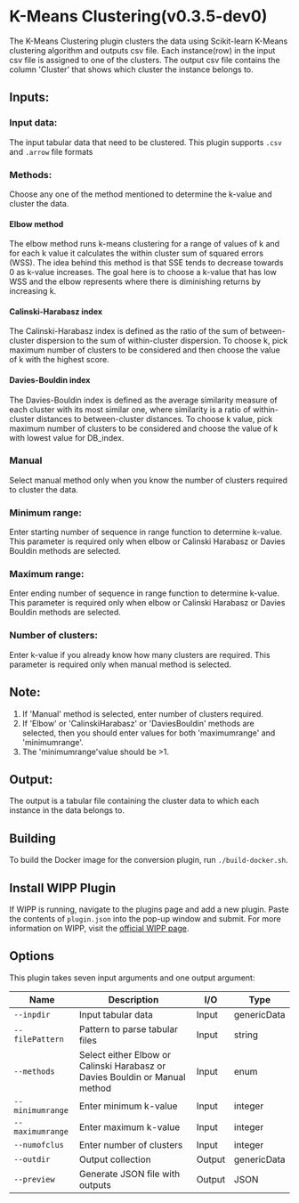 ﻿# K-Means Clustering(v0.3.5-dev0)

The K-Means Clustering plugin clusters the data using Scikit-learn K-Means clustering algorithm and outputs csv file. Each instance(row) in the input csv file is assigned to one of the clusters. The output csv file contains the column 'Cluster' that shows which cluster the instance belongs to.

## Inputs:

### Input data:
The input tabular data that need to be clustered. This plugin supports `.csv` and `.arrow` file formats

### Methods:
Choose any one of the method mentioned to determine the k-value and cluster the data.

#### Elbow method
The elbow method runs k-means clustering for a range of values of k and for each k value it calculates the within cluster sum of squared errors (WSS).  The idea behind this method is that SSE tends to decrease towards 0 as k-value increases. The goal here is to choose a k-value that has low WSS and the elbow represents where there is diminishing returns by increasing k.

#### Calinski-Harabasz index
The Calinski-Harabasz index is defined as the ratio of the sum of between-cluster dispersion to the sum of within-cluster dispersion. To choose k, pick maximum number of clusters to be considered and then choose the value of k with the highest score.

#### Davies-Bouldin index
The Davies-Bouldin index is defined as the average similarity measure of each cluster with its most similar one, where similarity is a ratio of within-cluster distances to between-cluster distances. To choose k value, pick maximum number of clusters to be considered and choose the value of k with lowest value for DB_index.

### Manual
Select manual method only when you know the number of clusters required to cluster the data.

### Minimum range:
Enter starting number of sequence in range function to determine k-value. This parameter is required only when elbow or Calinski Harabasz or Davies Bouldin methods are selected.

### Maximum range:
Enter ending number of sequence in range function to determine k-value. This parameter is required only when elbow or Calinski Harabasz or Davies Bouldin methods are selected.

### Number of clusters:
Enter k-value if you already know how many clusters are required. This parameter is required only when manual method is selected.

## Note:
1. If 'Manual' method is selected, enter number of clusters required.
2. If 'Elbow' or 'CalinskiHarabasz' or 'DaviesBouldin' methods are selected, then you should enter values for both 'maximumrange' and 'minimumrange'.
3. The 'minimumrange'value should be >1.

## Output:
The output is a tabular file containing the cluster data to which each instance in the data belongs to.

## Building

To build the Docker image for the conversion plugin, run
`./build-docker.sh`.

## Install WIPP Plugin

If WIPP is running, navigate to the plugins page and add a new plugin. Paste the contents of `plugin.json` into the pop-up window and submit.
For more information on WIPP, visit the [official WIPP page](https://isg.nist.gov/deepzoomweb/software/wipp).

## Options

This plugin takes seven input arguments and one output argument:

| Name             | Description                                                                 | I/O    | Type          |
| ---------------- | --------------------------------------------------------------------------- | ------ | ------------- |
| `--inpdir`       | Input tabular data                                                          | Input  | genericData   |
| `--filePattern`  | Pattern to parse tabular files                                              | Input  | string        |
| `--methods`      | Select either Elbow or Calinski Harabasz or Davies Bouldin or Manual method | Input  | enum          |
| `--minimumrange` | Enter minimum k-value                                                       | Input  | integer       |
| `--maximumrange` | Enter maximum k-value                                                       | Input  | integer       |
| `--numofclus`    | Enter number of clusters                                                    | Input  | integer       |
| `--outdir`       | Output collection                                                           | Output | genericData   |
| `--preview`      | Generate JSON file with outputs                                             | Output | JSON          |
